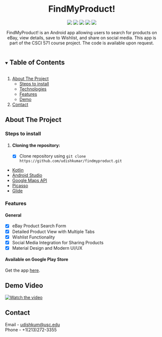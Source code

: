 <div align="center">
 
<h1 align="center">FindMyProduct!</h1>

[![](https://img.shields.io/badge/App_Made_with-Kotlin-purple?style=for-the-badge&logo=kotlin)](https://kotlinlang.org/)
[![](https://img.shields.io/badge/Backend_Made_with-NodeJS-green?style=for-the-badge&logo=node)](https://nodejs.org/)
[![](https://img.shields.io/badge/IDE-Android_Studio-green?style=for-the-badge&logo=android-studio)](https://developer.android.com/studio)
[![](https://img.shields.io/badge/Hosted_On-GCP-white.svg?style=for-the-badge&logo=google-cloud&logoColor=white)](https://cloud.google.com/)
[![](https://img.shields.io/badge/Available_on-Google_Play-414141.svg?style=for-the-badge&logo=google-play&logoColor=white)](https://play.google.com/store/apps/details?id=com.udish.ebaysearch)
</div>

<p align="center">
FindMyProduct! is an Android app allowing users to search for products on eBay, view details, save to Wishlist, and share on social media. This app is part of the CSCI 571 course project. The code is available upon request.
</p>

<!-- TABLE OF CONTENTS -->
<details open="open">
  <summary><h2 style="display: inline-block">Table of Contents</h2></summary>
  <ol>
    <li>
      <a href="#about-the-project">About The Project</a>
      <ul>
        <li><a href="#steps-to-install">Steps to install</a></li>
        <li><a href="#technologies">Technologies</a></li>
        <li><a href="#features">Features</a></li>
        <li><a href="#demo">Demo</a></li>
      </ul>
    </li>
    <li><a href="#contact">Contact</a></li>
  </ol>
</details>

<!-- ABOUT THE PROJECT -->
## About The Project

### Steps to install
1. #### Cloning the repository: 
   - [x] Clone repository using `git clone https://github.com/udishkumar/findmyproduct.git` 

* [Kotlin](#)
* [Android Studio](#)
* [Google Maps API](#)
* [Picasso](#)
* [Glide](#)

### Features

#### General

- [x] eBay Product Search Form
- [x] Detailed Product View with Multiple Tabs
- [x] Wishlist Functionality
- [x] Social Media Integration for Sharing Products
- [x] Material Design and Modern UI/UX

<!-- GOOGLE PLAY STORE -->
#### Available on Google Play Store

Get the app [here](https://play.google.com/store/apps/details?id=com.udish.ebaysearch).

<!-- DEMO -->

## Demo Video

[![Watch the video](https://github.com/udishkumar/webdevelopment/assets/35232077/d650ad00-f00e-4d0b-8bf7-33a769048c3e)](https://youtu.be/AGsrApo_8wA)


<!-- CONTACT -->
## Contact

Email - udishkum@usc.edu  
Phone - +1(213)272-3355
